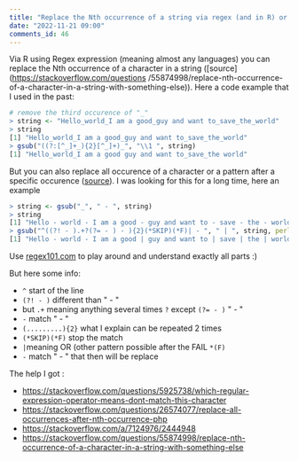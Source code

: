 ```yaml
---
title: "Replace the Nth occurrence of a string via regex (and in R) or all the occurences after the Nth occurence"
date: "2022-11-21 09:00"
comments_id: 46
---
```


Via <kdb>R</kdb> using <kdb>Regex</kdb> expression (meaning almost any languages) you can replace the Nth occurrence of a character in a string ([source](https://stackoverflow.com/questions  /55874998/replace-nth-occurrence-of-a-character-in-a-string-with-something-else)).
Here a code example that I used in the past:

```r
# remove the third occurence of "_"
> string <- "Hello_world_I am a good_guy and want to_save_the_world"
> string
[1] "Hello_world_I am a good_guy and want to_save_the_world"
> gsub("((?:[^_]+_){2}[^_]+)_", "\\1 ", string)
[1] "Hello_world_I am a good guy and want to_save_the world"
```

But you can also replace all occurence of a character or a pattern after a specific occurence ([source](https://stackoverflow.com/a/26574134/2444948)).
I was looking for this for a long time, here an example

```r
> string <- gsub("_", " - ", string)
> string
[1] "Hello - world - I am a good - guy and want to - save - the - world"
> gsub("^((?! - ).+?(?= - ) - ){2}(*SKIP)(*F)| - ", " | ", string, perl=T)
[1] "Hello - world - I am a good | guy and want to | save | the | world"
```

Use [regex101.com](https://regex101.com/r/g409mK/2) to play around and understand exactly all parts :)

But here some info:

- `^` start of the line
- `(?! - )` different than " - "
- but `.+` meaning anything several times `?` except `(?= - )` " - "
- ` - ` match " - "
- `(.........){2}` what I explain can be repeated 2 times
- `(*SKIP)(*F)` stop the match
- `|`meaning OR (other pattern possible after the FAIL `*(F)`
- ` - ` match " - " that then will be replace

The help I got :
- https://stackoverflow.com/questions/5925738/which-regular-expression-operator-means-dont-match-this-character
- https://stackoverflow.com/questions/26574077/replace-all-occurrences-after-nth-occurrence-php
- https://stackoverflow.com/a/7124976/2444948
- https://stackoverflow.com/questions/55874998/replace-nth-occurrence-of-a-character-in-a-string-with-something-else
